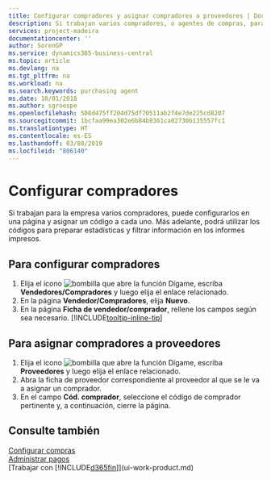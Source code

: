 ```yaml
---
title: Configurar compradores y asignar compradores a proveedores | Documentos de Microsoft
description: Si trabajan varios compradores, o agentes de compras, para su empresa, puede organizarlos para análisis estadísticos.
services: project-madeira
documentationcenter: ''
author: SorenGP
ms.service: dynamics365-business-central
ms.topic: article
ms.devlang: na
ms.tgt_pltfrm: na
ms.workload: na
ms.search.keywords: purchasing agent
ms.date: 10/01/2018
ms.author: sgroespe
ms.openlocfilehash: 508d475ff204d75df70511ab2f4e7de225cd8207
ms.sourcegitcommit: 1bcfaa99ea302e6b84b8361ca02730b135557fc1
ms.translationtype: HT
ms.contentlocale: es-ES
ms.lasthandoff: 03/08/2019
ms.locfileid: "806140"
---
```

# <a name="set-up-purchasers"></a>Configurar compradores
Si trabajan para la empresa varios compradores, puede configurarlos en una página y asignar un código a cada uno. Más adelante, podrá utilizar los códigos para preparar estadísticas y filtrar información en los informes impresos.

## <a name="to-set-up-purchasers"></a>Para configurar compradores
1. Elija el icono ![bombilla que abre la función Dígame](media/ui-search/search_small.png "Dígame que desea hacer"), escriba **Vendedores/Compradores** y luego elija el enlace relacionado.
2. En la página **Vendedor/Compradores**, elija **Nuevo**.
3. En la página **Ficha de vendedor/comprador**, rellene los campos según sea necesario. [!INCLUDE[tooltip-inline-tip](includes/tooltip-inline-tip_md.md)]

## <a name="to-assign-purchasers-to-vendors"></a>Para asignar compradores a proveedores
1. Elija el icono ![bombilla que abre la función Dígame](media/ui-search/search_small.png "Dígame que desea hacer"), escriba **Proveedores** y luego elija el enlace relacionado.
2. Abra la ficha de proveedor correspondiente al proveedor al que se le va a asignar un comprador.
3. En el campo **Cód. comprador**, seleccione el código de comprador pertinente y, a continuación, cierre la página.

## <a name="see-also"></a>Consulte también
[Configurar compras](purchasing-setup-purchasing.md)  
[Administrar pagos](payables-manage-payables.md)  
[Trabajar con [!INCLUDE[d365fin](includes/d365fin_md.md)]](ui-work-product.md)
